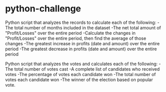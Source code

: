 # python-challenge

Python script that analyzes the records to calculate each of the following:
-The total number of months included in the dataset
-The net total amount of "Profit/Losses" over the entire period
-Calculate the changes in "Profit/Losses" over the entire period, then find the average of those changes
-The greatest increase in profits (date and amount) over the entire period
-The greatest decrease in profits (date and amount) over the entire period


Python script that analyzes the votes and calculates each of the following:
-The total number of votes cast
-A complete list of candidates who received votes
-The percentage of votes each candidate won
-The total number of votes each candidate won
-The winner of the election based on popular vote.

